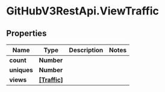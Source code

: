 # GitHubV3RestApi.ViewTraffic

## Properties

Name | Type | Description | Notes
------------ | ------------- | ------------- | -------------
**count** | **Number** |  | 
**uniques** | **Number** |  | 
**views** | [**[Traffic]**](Traffic.md) |  | 


